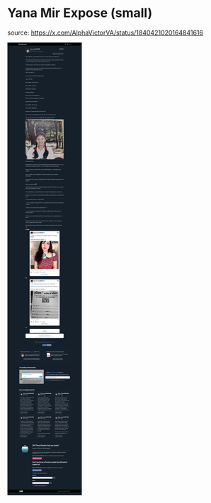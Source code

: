 # Yana Mir Expose (small)

source: https://x.com/AlphaVictorVA/status/1840421020164841616

![img](./img/exposeYanaMir.png)

